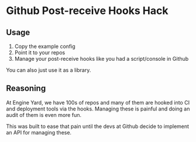 # Github Post-receive Hooks Hack #

## Usage ##

1. Copy the example config
1. Point it to your repos
1. Manage your post-receive hooks like you had a script/console in Github

You can also just use it as a library. 

## Reasoning ##

At Engine Yard, we have 100s of repos and many of them are hooked into CI and deployment tools via the hooks.
Managing these is painful and doing an audit of them is even more fun. 

This was built to ease that pain until the devs at Github decide to implement an API for managing these. 
